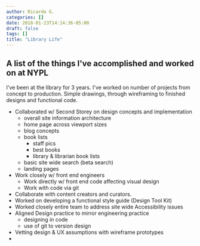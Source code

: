 ```yaml
---
author: Ricardo G.
categories: []
date: 2018-01-23T14:14:36-05:00
draft: false
tags: []
title: "Library Life"
---
```

## A list of the things I've accomplished and worked on at NYPL
I've been at the library for 3 years. I've worked on number of projects from concept to production. Simple drawings, through wireframing to finished designs and functional code.


* Collaborated w/ Second Storey on design concepts and implementation
  * overall site information architecture
  * home page across viewport sizes
  * blog concepts
  * book lists
    * staff pics
    * best books
    * library & librarian book lists
  * basic site wide search (beta search)
  * landing pages
* Work closely w/ front end engineers
  * Work directly w/ front end code affecting visual design
  * Work with code via git
* Collaborate with content creators and curators.
* Worked on developing a functional style guide (Design Tool Kit)
* Worked closely entire team to address site wide Accessibility issues
* Aligned Design practice to mirror engineering practice
  * designing in code
  * use of git to version design
* Vetting design & UX assumptions with wireframe prototypes
*
